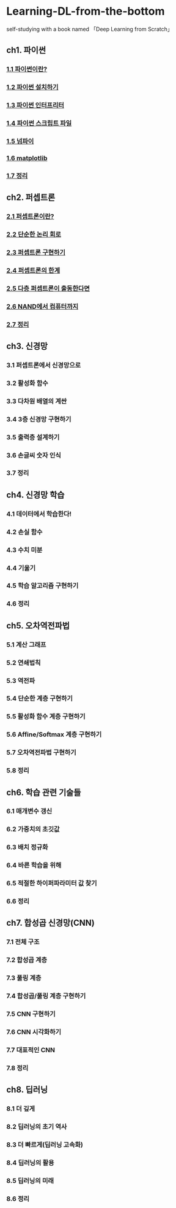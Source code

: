 # Learning-DL-from-the-bottom
self-studying with a book named 「Deep Learning from Scratch」

## ch1. 파이썬
  ### [1.1 파이썬이란?](https://github.com/HonorJay/Learning-DL-from-the-bottom/blob/main/ch1_1.md)
  ### [1.2 파이썬 설치하기](https://github.com/HonorJay/Learning-DL-from-the-bottom/blob/main/ch1_1.md)
  ### [1.3 파이썬 인터프리터](https://github.com/HonorJay/Learning-DL-from-the-bottom/blob/main/ch1_1.md)
  ### [1.4 파이썬 스크립트 파일](https://github.com/HonorJay/Learning-DL-from-the-bottom/blob/main/ch1_2.md)
  ### [1.5 넘파이](https://github.com/HonorJay/Learning-DL-from-the-bottom/blob/main/ch1_2.md)
  ### [1.6 matplotlib](https://github.com/HonorJay/Learning-DL-from-the-bottom/blob/main/ch1_2.md)
  ### [1.7 정리](https://github.com/HonorJay/Learning-DL-from-the-bottom/blob/main/ch1_2.md)

## ch2. 퍼셉트론
  ### [2.1 퍼셉트론이란?](https://github.com/HonorJay/Learning-DL-from-the-bottom/blob/main/ch2_1.md)
  ### [2.2 단순한 논리 회로](https://github.com/HonorJay/Learning-DL-from-the-bottom/blob/main/ch2_1.md)
  ### [2.3 퍼셉트론 구현하기](https://github.com/HonorJay/Learning-DL-from-the-bottom/blob/main/ch2_1.md)
  ### [2.4 퍼셉트론의 한계](https://github.com/HonorJay/Learning-DL-from-the-bottom/blob/main/ch2_2.md)
  ### [2.5 다층 퍼셉트론이 출동한다면](https://github.com/HonorJay/Learning-DL-from-the-bottom/blob/main/ch2_2.md)
  ### [2.6 NAND에서 컴퓨터까지](https://github.com/HonorJay/Learning-DL-from-the-bottom/blob/main/ch2_2.md)
  ### [2.7 정리](https://github.com/HonorJay/Learning-DL-from-the-bottom/blob/main/ch2_2.md)

## ch3. 신경망
  ### 3.1 퍼셉트론에서 신경망으로
  ### 3.2 활성화 함수
  ### 3.3 다차원 배열의 계싼
  ### 3.4 3층 신경망 구현하기
  ### 3.5 출력층 설계하기
  ### 3.6 손글씨 숫자 인식
  ### 3.7 정리
  
## ch4. 신경망 학습
  ### 4.1 데이터에서 학습한다!
  ### 4.2 손실 함수
  ### 4.3 수치 미분
  ### 4.4 기울기
  ### 4.5 학습 알고리즘 구현하기
  ### 4.6 정리
  
## ch5. 오차역전파법
  ### 5.1 계산 그래프
  ### 5.2 연쇄법칙
  ### 5.3 역전파
  ### 5.4 단순한 계층 구현하기
  ### 5.5 활성화 함수 계층 구현하기
  ### 5.6 Affine/Softmax 계층 구현하기
  ### 5.7 오차역전파법 구현하기
  ### 5.8 정리
  
## ch6. 학습 관련 기술들
  ### 6.1 매개변수 갱신
  ### 6.2 가중치의 초깃값
  ### 6.3 배치 정규화
  ### 6.4 바른 학습을 위해
  ### 6.5 적절한 하이퍼파라미터 값 찾기
  ### 6.6 정리
  
## ch7. 합성곱 신경망(CNN)
  ### 7.1 전체 구조
  ### 7.2 합성곱 계층
  ### 7.3 풀링 계층
  ### 7.4 합성곱/풀링 계층 구현하기
  ### 7.5 CNN 구현하기
  ### 7.6 CNN 시각화하기
  ### 7.7 대표적인 CNN
  ### 7.8 정리 
  
## ch8. 딥러닝
  ### 8.1 더 깊게
  ### 8.2 딥러닝의 초기 역사
  ### 8.3 더 빠르게(딥러닝 고속화)
  ### 8.4 딥러닝의 활용
  ### 8.5 딥러닝의 미래
  ### 8.6 정리
